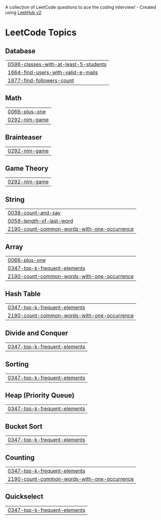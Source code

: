 A collection of LeetCode questions to ace the coding interview! - Created using [LeetHub v2](https://github.com/arunbhardwaj/LeetHub-2.0)
<!---LeetCode Topics Start-->
# LeetCode Topics
## Database
|  |
| ------- |
| [0596-classes-with-at-least-5-students](https://github.com/codseca/leetjeet/tree/master/0596-classes-with-at-least-5-students) |
| [1664-find-users-with-valid-e-mails](https://github.com/codseca/leetjeet/tree/master/1664-find-users-with-valid-e-mails) |
| [1877-find-followers-count](https://github.com/codseca/leetjeet/tree/master/1877-find-followers-count) |
## Math
|  |
| ------- |
| [0066-plus-one](https://github.com/codseca/leetjeet/tree/master/0066-plus-one) |
| [0292-nim-game](https://github.com/codseca/leetjeet/tree/master/0292-nim-game) |
## Brainteaser
|  |
| ------- |
| [0292-nim-game](https://github.com/codseca/leetjeet/tree/master/0292-nim-game) |
## Game Theory
|  |
| ------- |
| [0292-nim-game](https://github.com/codseca/leetjeet/tree/master/0292-nim-game) |
## String
|  |
| ------- |
| [0038-count-and-say](https://github.com/codseca/leetjeet/tree/master/0038-count-and-say) |
| [0058-length-of-last-word](https://github.com/codseca/leetjeet/tree/master/0058-length-of-last-word) |
| [2190-count-common-words-with-one-occurrence](https://github.com/codseca/leetjeet/tree/master/2190-count-common-words-with-one-occurrence) |
## Array
|  |
| ------- |
| [0066-plus-one](https://github.com/codseca/leetjeet/tree/master/0066-plus-one) |
| [0347-top-k-frequent-elements](https://github.com/codseca/leetjeet/tree/master/0347-top-k-frequent-elements) |
| [2190-count-common-words-with-one-occurrence](https://github.com/codseca/leetjeet/tree/master/2190-count-common-words-with-one-occurrence) |
## Hash Table
|  |
| ------- |
| [0347-top-k-frequent-elements](https://github.com/codseca/leetjeet/tree/master/0347-top-k-frequent-elements) |
| [2190-count-common-words-with-one-occurrence](https://github.com/codseca/leetjeet/tree/master/2190-count-common-words-with-one-occurrence) |
## Divide and Conquer
|  |
| ------- |
| [0347-top-k-frequent-elements](https://github.com/codseca/leetjeet/tree/master/0347-top-k-frequent-elements) |
## Sorting
|  |
| ------- |
| [0347-top-k-frequent-elements](https://github.com/codseca/leetjeet/tree/master/0347-top-k-frequent-elements) |
## Heap (Priority Queue)
|  |
| ------- |
| [0347-top-k-frequent-elements](https://github.com/codseca/leetjeet/tree/master/0347-top-k-frequent-elements) |
## Bucket Sort
|  |
| ------- |
| [0347-top-k-frequent-elements](https://github.com/codseca/leetjeet/tree/master/0347-top-k-frequent-elements) |
## Counting
|  |
| ------- |
| [0347-top-k-frequent-elements](https://github.com/codseca/leetjeet/tree/master/0347-top-k-frequent-elements) |
| [2190-count-common-words-with-one-occurrence](https://github.com/codseca/leetjeet/tree/master/2190-count-common-words-with-one-occurrence) |
## Quickselect
|  |
| ------- |
| [0347-top-k-frequent-elements](https://github.com/codseca/leetjeet/tree/master/0347-top-k-frequent-elements) |
<!---LeetCode Topics End-->